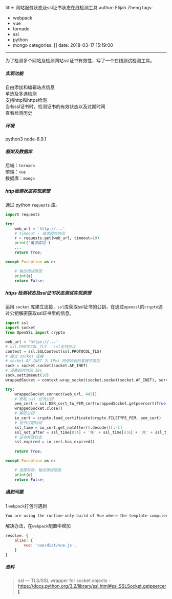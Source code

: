 title: 网站服务状态及ssl证书状态在线检测工具
author: Elijah Zheng
tags:
  - webpack
  - vue
  - tornado
  - ssl
  - python
  - mongo
categories: []
date: 2018-03-17 15:19:00
---
为了检测多个网站及检测网站ssl证书有效性，写了一个在线测试检测工具。
<!--more-->

##### 实现功能
自由添加和编辑站点信息 	
单选及多选检测 	
支持http和https检测    	
当有ssl证书时，检测证书的有效状态以及过期时间   	 
查看检测历史 	


##### 环境    
python3 node-8.9.1 


##### 框架及数据库
后端：``tornado `` 	
前端：``vue``	
数据库：``mongo``

##### http检测状态实现原理
通过 python ``requests`` 库。

```python
import requests

try:
    web_url = 'http://...'
    # timeout - 请求超时时间
    r = requests.get(web_url, timeout=10)
    print('请求成功')
    ...
    return True;

except Exception as e:

    # 输出错误原因
    print(e)
    return False;
```

##### https 检测状态及ssl证书状态测试实现原理
运用 ``socket`` 库建立连接，``ssl``库获取ssl证书的公钥，在通过``openssl``的``crypto``通过公钥解密获取ssl证书里的信息。

```python
import ssl
import socket
from OpenSSL import crypto

web_url = 'https://...'
# ssl.PROTOCOL_TLS - ssl支持协议
context = ssl.SSLContext(ssl.PROTOCOL_TLS)
# 建立 socket 连接   
# socket.AF_INET 为 IPv4 网络协议的套接字类型
sock = socket.socket(socket.AF_INET)
# 设置超时时间 10s
sock.settimeout(10)
wrappedSocket = context.wrap_socket(socket.socket(socket.AF_INET), server_hostname=web_url

try:
    wrappedSocket.connect(web_url, 443))
    # 获取 ssl 证书公钥
    pem_cert = ssl.DER_cert_to_PEM_cert(wrappedSocket.getpeercert(True))
    wrappedSocket.close()
    # 解密公钥
    io_cert = crypto.load_certificate(crypto.FILETYPE_PEM, pem_cert)
    # 证书过期时间
    ssl_time = io_cert.get_notAfter().decode()[:-1]
    ssl_not_after = ssl_time[0:4] + '年' + ssl_time[4:6] + '月' + ssl_time[6:8] + '日' + ssl_time[8:10] + '时' + ssl_time[10:12] + '分' + ssl_time[12:14] + '秒'
    # 证书有效状态
    ssl_expired = io_cert.has_expired()
    
    return True;

except Exception as e:

    # 连接失败，输出错误原因
    print(e)
    return False;
```

##### 遇到问题
1.``webpack``打包时遇到
```bash 
You are using the runtime-only build of Vue where the template compiler is not available. Either pre-compile the templates into render functions, or use the compiler-included build. 
```

解决办法，在``webpack``配置中增加
```js
resolve: {
    alias: {
        vue: 'vue/dist/vue.js',
    }
}
```

##### 资料		

> ssl — TLS/SSL wrapper for socket objects - https://docs.python.org/3.2/library/ssl.html#ssl.SSLSocket.getpeercert